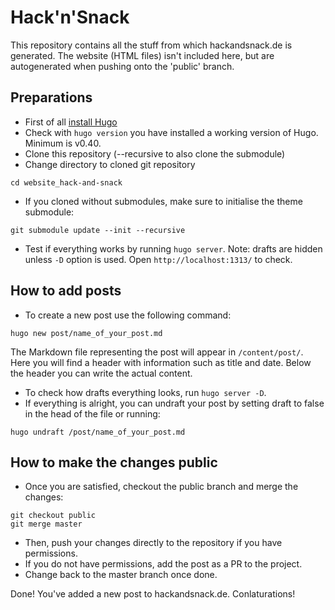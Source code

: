 # Hack'n'Snack
This repository contains all the stuff from which hackandsnack.de is generated. The website (HTML files) isn't included here, but are autogenerated when pushing onto the 'public' branch.

## Preparations
- First of all [install Hugo](https://gohugo.io/overview/installing/)
- Check with `hugo version` you have installed a working version of Hugo. Minimum is v0.40.
- Clone this repository (--recursive to also clone the submodule)
- Change directory to cloned git repository
```
cd website_hack-and-snack
```
- If you cloned without submodules, make sure to initialise the theme submodule:
```
git submodule update --init --recursive
```
- Test if everything works by running `hugo server`. Note: drafts are hidden unless `-D` option is used. Open `http://localhost:1313/` to check.

## How to add posts
- To create a new post use the following command:
```
hugo new post/name_of_your_post.md
```
The Markdown file representing the post will appear in `/content/post/`. Here you will find a header with information such as title and date. Below the header you can write the actual content.
- To check how drafts everything looks, run `hugo server -D`.
- If everything is alright, you can undraft your post by setting draft to false in the head of the file or running:

```
hugo undraft /post/name_of_your_post.md
```

## How to make the changes public
- Once you are satisfied, checkout the public branch and merge the changes:

```
git checkout public
git merge master
```
- Then, push your changes directly to the repository if you have permissions.
- If you do not have permissions, add the post as a PR to the project.
- Change back to the master branch once done.

Done! You've added a new post to hackandsnack.de. Conlaturations!

